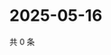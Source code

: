 # 2025-05-16

共 0 条

<!-- BEGIN ZHIHUVIDEO -->
<!-- 最后更新时间 Fri May 16 2025 08:55:37 GMT+0800 (China Standard Time) -->

<!-- END ZHIHUVIDEO -->
